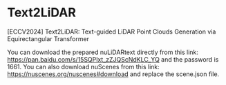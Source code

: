 # Text2LiDAR
[ECCV2024] Text2LiDAR: Text-guided LiDAR Point Clouds Generation via Equirectangular Transformer

You can download the prepared nuLiDARtext directly from this link: https://pan.baidu.com/s/15SQPlxt_zZJQScNdKLC_YQ and the password is 1661. You can also download nuScenes from this link: https://nuscenes.org/nuscenes#download and replace the scene.json file.


